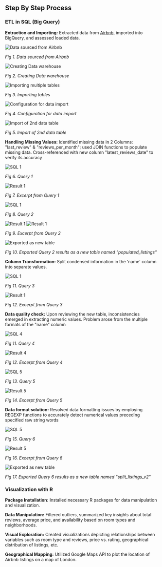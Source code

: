 ## **Step By Step Process**

### ETL in SQL (Big Query)

**Extraction and Importing:** Extracted data from [Airbnb](http://insideairbnb.com/get-the-data/), imported into BigQuery, and assessed loaded data.


![Data sourced from Airbnb](images/1.PNG)

*Fig 1. Data sourced from Airbnb*

![Creating Data warehouse](images/2.PNG)

*Fig 2. Creating Data warehouse*

![Importing multiple tables](images/3.PNG)

*Fig 3. Importing tables*

![Configuration for data import](images/4.PNG)

*Fig 4. Configuration for data import*

![Import of 2nd data table](images/5.PNG)

*Fig 5. Import of 2nd data table*

**Handling Missing Values:** Identified missing data in 2 Columns: "last_review" & "reviews_per_month"; used JOIN functions to populate missing data. Cross-referenced with new column "latest_reviews_date" to verify its accuracy

![SQL 1](images/SQL1.PNG)

*Fig 6. Query 1* 

![Result 1](images/Query_Result1.PNG)

*Fig 7. Excerpt from Query 1*

![SQL 1](images/SQL2.PNG)

*Fig 8. Query 2* 

![Result 1](images/Query_Result2.2.PNG) ![Result 1](images/Query_Result2.1.PNG)

*Fig 9. Excerpt from Query 2*

![Exported as new table](images/6.PNG)

*Fig 10. Exported Query 2 results as a new table named "populated_listings"*

**Column Transformation:** Split condensed information in the 'name' column into separate values.

![SQL 1](images/SQL3.PNG)

*Fig 11. Query 3* 

![Result 1](images/Query_Result3.PNG)

*Fig 12. Excerpt from Query 3*



**Data quality check:** Upon reviewing the new table, inconsistencies emerged in extracting numeric values. Problem arose from the multiple formats of the "name" column 

![SQL 4](images/SQL4.PNG)

*Fig 11. Query 4*

![Result 4](images/Query_Result4.PNG)

*Fig 12. Excerpt from Query 4*

![SQL 5](images/SQL5.PNG)

*Fig 13. Query 5*

![Result 5](images/Query_Result5.PNG)

*Fig 14. Excerpt from Query 5*

**Data format solution:** Resolved data formatting issues by employing REGEXP functions to accurately detect numerical values preceding specified raw string words

![SQL 5](images/SQL6.PNG)

*Fig 15. Query 6*

![Result 5](images/Query_Result6.PNG)

*Fig 16. Excerpt from Query 6*

![Exported as new table](images/8.PNG)

*Fig 17. Exported Query 6 results as a new table named "split_listings_v2"*

### Visualization with R

**Package Installation:** Installed necessary R packages for data manipulation and visualization.

**Data Manipulation:** Filtered outliers, summarized key insights about total reviews, average price, and availability based on room types and neighborhoods.

**Visual Exploration:** Created visualizations depicting relationships between variables such as room type and reviews, price vs. rating, geographical distribution of listings, etc.

**Geographical Mapping:** Utilized Google Maps API to plot the location of Airbnb listings on a map of London.
